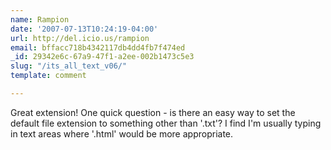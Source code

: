 ```yaml
---
name: Rampion
date: '2007-07-13T10:24:19-04:00'
url: http://del.icio.us/rampion
email: bffacc718b4342117db4dd4fb7f474ed
_id: 29342e6c-67a9-47f1-a2ee-002b1473c5e3
slug: "/its_all_text_v06/"
template: comment

---
```


Great extension!  One quick question - is there an easy way to set the default file extension to 
something other than '.txt'?  I find I'm usually typing in text areas where '.html' would be more
appropriate.

